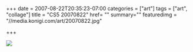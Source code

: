 +++
date = 2007-08-22T20:35:23-07:00
categories = ["art"]
tags = ["art", "collage"]
title = "CS5 20070822"
href= ""
summary=""
featuredimg = "//media.konigi.com/art/20070822.jpg"

+++

<img src="//media.konigi.com/art/20070822.jpg" />
